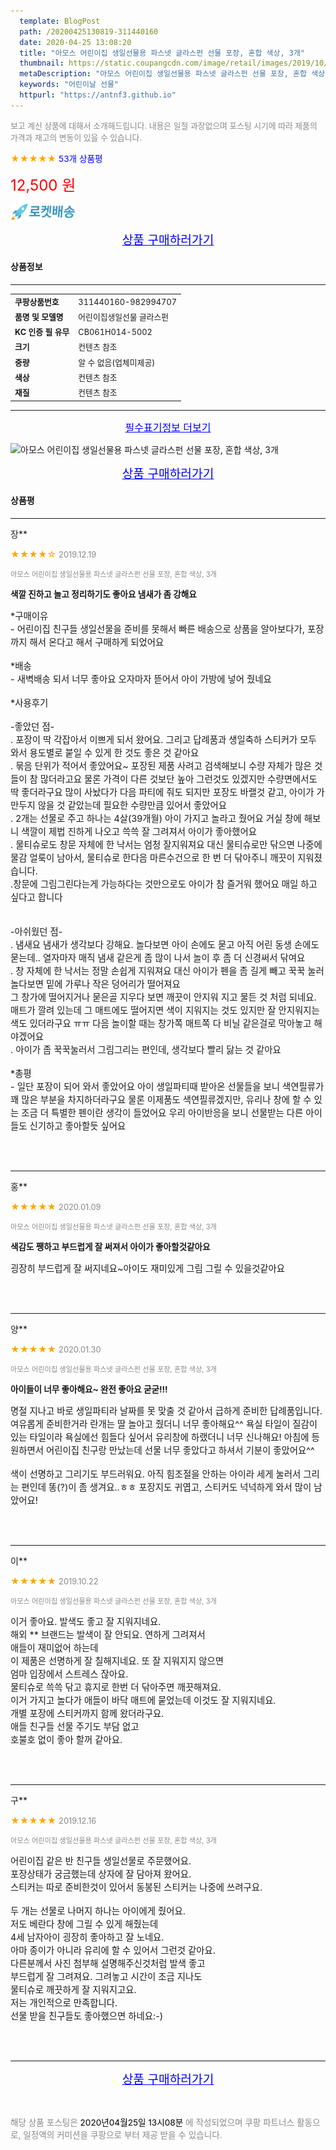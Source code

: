 ```yaml
---
  template: BlogPost
  path: /20200425130819-311440160
  date: 2020-04-25 13:08:20
  title: "아모스 어린이집 생일선물용 파스넷 글라스펀 선물 포장, 혼합 색상, 3개"
  thumbnail: https://static.coupangcdn.com/image/retail/images/2019/10/04/9/7/6cda8734-44a7-486b-ab1d-b61d57b0cbdd.jpg
  metaDescription: "아모스 어린이집 생일선물용 파스넷 글라스펀 선물 포장, 혼합 색상, 3개,어린이날 선물"
  keywords: "어린이날 선물"
  httpurl: "https://antnf3.github.io"
---
```

  
<span style="color: #888;font-size:0.8rem">보고 계신 상품에 대해서 소개해드립니다.
내용은 일절 과장없으며 포스팅 시기에 따라 제품의 가격과 재고의 변동이 있을 수 있습니다.</span>
  
<span style="color: orange;">★★★★★</span> <span style="color: blue;font-size: 0.85rem;">53개 상품평</span>

<span style="font-size: 0.9rem"></span> 

<span style="color: red;font-size: 1.5rem;">12,500 원</span>

![로켓배송](/assets/rocket_logo.png)

<p align="center"><a href="http://me2.do/xEgodYFW" style="font-size: 1.2rem; color: blue;">상품 구매하러가기</a></p>

#### 상품정보

---

|                  |                       |
| ---------------- | --------------------- |
| **<span style="font-size:0.8rem;">쿠팡상품번호</span>** | <span style="font-size:0.8rem;">311440160-982994707</span> |
| **<span style="font-size:0.8rem;">품명 및 모델명</span>**    | <span style="font-size:0.8rem;">어린이집생일선물 글라스펀</span>        |
| **<span style="font-size:0.8rem;">KC 인증 필 유무</span>**    | <span style="font-size:0.8rem;">CB061H014-5002</span>        |
| **<span style="font-size:0.8rem;">크기</span>**    | <span style="font-size:0.8rem;">컨텐츠 참조</span>        |
| **<span style="font-size:0.8rem;">중량</span>**    | <span style="font-size:0.8rem;">알 수 없음(업체미제공)</span>        |
| **<span style="font-size:0.8rem;">색상</span>**    | <span style="font-size:0.8rem;">컨텐츠 참조</span>        |
| **<span style="font-size:0.8rem;">재질</span>**    | <span style="font-size:0.8rem;">컨텐츠 참조</span>        |








---

<p align="center"><a href="http://me2.do/xEgodYFW" style="font-size: 1rem; color: blue;">필수표기정보 더보기</a></p>

![아모스 어린이집 생일선물용 파스넷 글라스펀 선물 포장, 혼합 색상, 3개](http://thumbnail9.coupangcdn.com/thumbnails/remote/q89/image/retail/images/2019/10/04/9/6/7f257b60-e761-4f76-b901-e1badce92a2b.jpg)

<p align="center"><a href="http://me2.do/xEgodYFW" style="font-size: 1.2rem; color: blue;">상품 구매하러가기</a></p>

#### 상품평
  
---
  
장**
    
<span style="color: orange;">★★★★☆</span> <span style="font-size:0.8rem;color: #888;">2019.12.19</span>
    
<span style="color: #888;font-size:0.7rem">아모스 어린이집 생일선물용 파스넷 글라스펀 선물 포장, 혼합 색상, 3개</span>
    
<span style="font-size:0.85rem">**색깔 진하고 놀고 정리하기도 좋아요 냄새가 좀 강해요**</span>
    
<span style="font-size: 0.9rem;">*구매이유<br/>- 어린이집 친구들 생일선물을 준비를 못해서 빠른 배송으로 상품을 알아보다가, 포장까지 해서 온다고 해서 구매하게 되었어요 <br/><br/>*배송<br/>- 새벽배송 되서 너무 좋아요 오자마자 뜯어서 아이 가방에 넣어 줬네요 <br/><br/>*사용후기<br/><br/>-좋았던 점- <br/>. 포장이 딱 각잡아서 이쁘게 되서 왔어요. 그리고 답례품과 생일축하 스티커가 모두 와서 용도별로 붙일 수 있게 한 것도 좋은 것 같아요<br/>. 묶음 단위가 적어서 좋았어요~ 포장된 제품 사려고 검색해보니 수량 자체가 많은 것들이 참 많더라고요 물론 가격이 다른 것보단 높아 그런것도 있겠지만 수량면에서도 딱 좋더라구요 많이 사놨다가 다음 파티에 줘도 되지만 포장도 바랠것 같고, 아이가 가만두지 않을 것 같았는데 필요한 수량만큼 있어서 좋았어요<br/>. 2개는 선물로 주고 하나는 4살(39개월) 아이 가지고 놀라고 줬어요 거실 창에 해보니 색깔이 제법 진하게 나오고 쓱쓱 잘 그려져서 아이가 좋아했어요<br/>. 물티슈로도 창문 자체에 한 낙서는 엄청 잘지워져요 대신 물티슈로만 닦으면 나중에 물감 얼룩이 남아서, 물티슈로 한다음 마른수건으로 한 번 더 닦아주니 깨끗이 지워졌습니다.<br/>.창문에 그림그린다는게 가능하다는 것만으로도 아이가 참 즐거워 했어요 매일 하고 싶다고 합니다 <br/><br/><br/>-아쉬웠던 점-<br/>. 냄새요 냄새가 생각보다 강해요. 놀다보면 아이 손에도 묻고 아직 어린 동생 손에도 묻는데.. 열자마자 매직 냄새 같은게 좀 많이 나서 놀이 후 좀 더 신경써서 닦여요<br/>. 창 자체에 한 낙서는 정말 손쉽게 지워져요 대신 아이가 펜을 좀 길게 빼고 꾹꾹 눌러 놀다보면 밑에 가루나 작은 덩어리가 떨어져요 <br/>그 창가에 떨어지거나 묻은골  지우다 보면 깨끗이 안지워 지고 물든 것 처럼 되네요. 매트가 깔려 있는데 그 매트에도 떨어지면 색이 지워지는 것도 있지만 잘 안지워지는 색도 있더라구요 ㅠㅠ 다음 놀이할 때는 창가쪽 매트쪽 다 비닐 같은걸로 막아놓고 해야겠어요 <br/>. 아이가 좀 꾹꾹눌러서 그림그리는 편인데, 생각보다 빨리 닳는 것 같아요 <br/><br/>*총평<br/>- 일단 포장이 되어 와서 좋았어요 아이 생일파티때 받아온 선물들을 보니 색연필류가 꽤 많은 부분을 차지하더라구요 물론 이제품도 색연필류겠지만, 유리나 창에 할 수 있는 조금 더 특별한 펜이란 생각이 들었어요 우리 아이반응을 보니 선물받는 다른 아이들도 신기하고 좋아할듯 싶어요</span>
    
<br>
<br>

---
  
홍**
    
<span style="color: orange;">★★★★★</span> <span style="font-size:0.8rem;color: #888;">2020.01.09</span>
    
<span style="color: #888;font-size:0.7rem">아모스 어린이집 생일선물용 파스넷 글라스펀 선물 포장, 혼합 색상, 3개</span>
    
<span style="font-size:0.85rem">**색감도 쨍하고 부드럽게 잘 써져서 아이가 좋아할것같아요**</span>
    
<span style="font-size: 0.9rem;">굉장히 부드럽게 잘 써지네요~아이도 재미있게 그림 그릴 수 있을것같아요</span>
    
<br>
<br>

---
  
양**
    
<span style="color: orange;">★★★★★</span> <span style="font-size:0.8rem;color: #888;">2020.01.30</span>
    
<span style="color: #888;font-size:0.7rem">아모스 어린이집 생일선물용 파스넷 글라스펀 선물 포장, 혼합 색상, 3개</span>
    
<span style="font-size:0.85rem">**아이들이 너무 좋아해요~ 완전 좋아요 굳굳!!!**</span>
    
<span style="font-size: 0.9rem;">명절 지나고 바로 생일파티라 날짜를 못 맞출 것 같아서 급하게 준비한 답례품입니다. 여유롭게 준비한거라 란개는 딸 놀아고 줬더니 너무 좋아해요^^ 욕실 타일이 질감이 있는 타일이라 욕실에선 힘들다 싶어서 유리창에 하랬더니 너무 신나해요! 아침에 등원하면서 어린이집 친구랑 만났는데 선물 너무 좋았다고 하셔서 기분이 좋았어요^^<br/><br/>색이 선명하고 그리기도 부드러워요. 아직 힘조절을 안하는 아이라 세게 눌러서 그리는 편인데 똥(?)이 좀 생겨요..ㅎㅎ 포장지도 귀엽고, 스티커도 넉넉하게 와서 많이 남았어요!</span>
    
<br>
<br>

---
  
이**
    
<span style="color: orange;">★★★★★</span> <span style="font-size:0.8rem;color: #888;">2019.10.22</span>
    
<span style="color: #888;font-size:0.7rem">아모스 어린이집 생일선물용 파스넷 글라스펀 선물 포장, 혼합 색상, 3개</span>
    

    
<span style="font-size: 0.9rem;">이거 좋아요. 발색도 좋고 잘 지워지네요.<br/>해외 ** 브랜드는 발색이 잘 안되요. 연하게 그려져서 <br/>애들이 재미없어 하는데<br/>이 제품은  선명하게 잘 칠해지네요. 또 잘 지워지지 않으면<br/>엄마 입장에서 스트레스 잖아요.<br/>물티슈로 쓱쓱 닦고 휴지로 한번 더 닦아주면 깨끗해져요.<br/>이거 가지고 놀다가 애들이 바닥 매트에 뭍었는데 이것도 잘 지워지네요.<br/>개별 포장에 스티커까지 함께 왔더라구요.<br/>애들 친구들 선물 주기도 부담 없고 <br/>호불호 없이 좋아 할꺼 같아요.</span>
    
<br>
<br>

---
  
구**
    
<span style="color: orange;">★★★★★</span> <span style="font-size:0.8rem;color: #888;">2019.12.16</span>
    
<span style="color: #888;font-size:0.7rem">아모스 어린이집 생일선물용 파스넷 글라스펀 선물 포장, 혼합 색상, 3개</span>
    

    
<span style="font-size: 0.9rem;">어린이집 같은 반 친구들 생일선물로 주문했어요.<br/>포장상태가 궁금했는데 상자에 잘 담아져 왔어요.<br/>스티커는 따로 준비한것이 있어서 동봉된 스티커는 나중에 쓰려구요.<br/><br/>두 개는 선물로 나머지 하나는 아이에게 줬어요.<br/>저도 베란다 창에 그릴 수 있게 해줬는데<br/>4세 남자아이 굉장히 좋아하고 잘 노네요.<br/>아마 종이가 아니라 유리에 할 수 있어서 그런것 같아요.<br/>다른분께서 사진 첨부해 설명해주신것처럼 발색 좋고<br/>부드럽게 잘 그려져요. 그려놓고 시간이 조금 지나도<br/>물티슈로 깨끗하게 잘 지워지고요.<br/>저는 개인적으로 만족합니다.<br/>선물 받을 친구들도 좋아했으면 하네요:-)</span>
    
<br>
<br>


  
---
  
<p align="center"><a href="http://me2.do/xEgodYFW" style="font-size: 1.2rem; color: blue;">상품 구매하러가기</a></p>
  
<br>
  
<span style="font-size: 0.85rem; color: #888;">해당 상품 포스팅은 <span style="color: #000;"> 2020년04월25일 13시08분 </span> 에 작성되었으며 쿠팡 파트너스 활동으로, 일정액의 커미션을 쿠팡으로 부터 제공 받을 수 있습니다.</span>